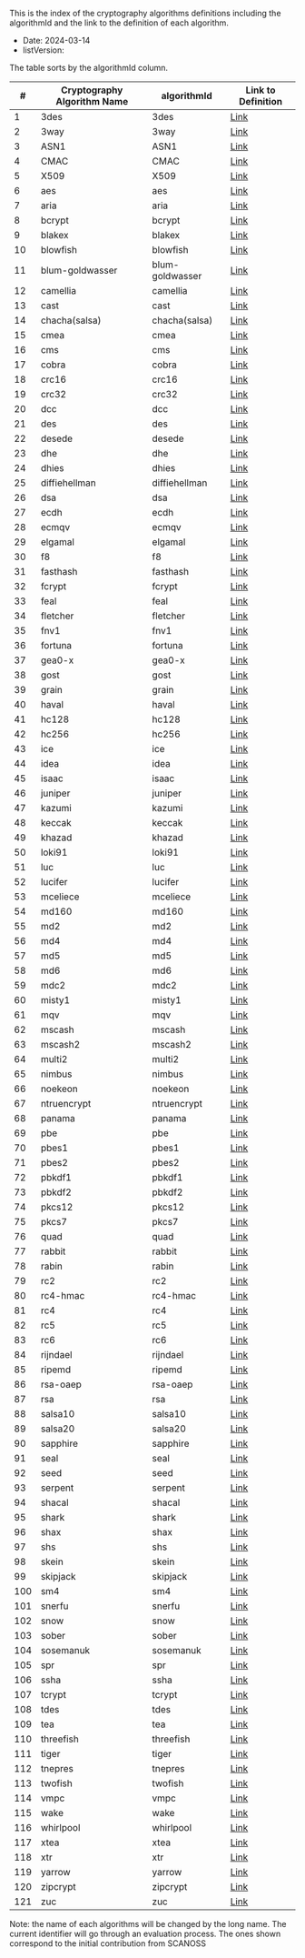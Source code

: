 <!--
SPDX-FileCopyrightText: 2024 2024 SCAN Open Source Software SL (scanoss.com)
SPDX-FileContributor: [Author Name(s)] <[Optional: Email Address(es)]>

SPDX-License-Identifier: CC0-1.0
-->

This is the index of the cryptography algorithms definitions including the algorithmId and the link to the definition of each algorithm.

* Date: 2024-03-14
* listVersion:

The table sorts by the algorithmId column.

| **#** | **Cryptography Algorithm Name** | **algorithmId** | **Link to Definition** |
|-------|--------------------------------|-----------------|------------------------|
| 1     | 3des| 3des            | [Link](https://github.com/scanoss/crypto_algorithms_open_dataset/blob/main/definitions_crypto_algorithms/list_definitions_crypto_algorithms/3des.yaml) |
| 2     | 3way | 3way            | [Link](https://github.com/scanoss/crypto_algorithms_open_dataset/blob/main/definitions_crypto_algorithms/list_definitions_crypto_algorithms/3way.yaml) |
| 3     | ASN1 | ASN1            | [Link](https://github.com/scanoss/crypto_algorithms_open_dataset/blob/main/definitions_crypto_algorithms/list_definitions_crypto_algorithms/ASN1.yaml) |
| 4     | CMAC | CMAC            | [Link](https://github.com/scanoss/crypto_algorithms_open_dataset/blob/main/definitions_crypto_algorithms/list_definitions_crypto_algorithms/CMAC.yaml) |
| 5     | X509 | X509            | [Link](https://github.com/scanoss/crypto_algorithms_open_dataset/blob/main/definitions_crypto_algorithms/list_definitions_crypto_algorithms/X509.yaml) |
| 6     | aes  | aes             | [Link](https://github.com/scanoss/crypto_algorithms_open_dataset/blob/main/definitions_crypto_algorithms/list_definitions_crypto_algorithms/aes.yaml) |
| 7     | aria | aria            | [Link](https://github.com/scanoss/crypto_algorithms_open_dataset/blob/main/definitions_crypto_algorithms/list_definitions_crypto_algorithms/aria.yaml) |
| 8     | bcrypt | bcrypt          | [Link](https://github.com/scanoss/crypto_algorithms_open_dataset/blob/main/definitions_crypto_algorithms/list_definitions_crypto_algorithms/bcrypt.yaml) |
| 9    | blakex | blakex          | [Link](https://github.com/scanoss/crypto_algorithms_open_dataset/blob/main/definitions_crypto_algorithms/list_definitions_crypto_algorithms/blakex.yaml) |
| 10    | blowfish | blowfish        | [Link](https://github.com/scanoss/crypto_algorithms_open_dataset/blob/main/definitions_crypto_algorithms/list_definitions_crypto_algorithms/blowfish.yaml) |
| 11    | blum-goldwasser | blum-goldwasser | [Link](https://github.com/scanoss/crypto_algorithms_open_dataset/blob/main/definitions_crypto_algorithms/list_definitions_crypto_algorithms/blum-goldwasser.yaml) |
| 12    | camellia | camellia        | [Link](https://github.com/scanoss/crypto_algorithms_open_dataset/blob/main/definitions_crypto_algorithms/list_definitions_crypto_algorithms/camellia.yaml) |
| 13    | cast | cast            | [Link](https://github.com/scanoss/crypto_algorithms_open_dataset/blob/main/definitions_crypto_algorithms/list_definitions_crypto_algorithms/cast.yaml) |
| 14    | chacha(salsa) | chacha(salsa)   | [Link](https://github.com/scanoss/crypto_algorithms_open_dataset/blob/main/definitions_crypto_algorithms-list_definitions_crypto_algorithms/chacha(salsa).yaml) |
| 15    | cmea | cmea            | [Link](https://github.com/scanoss/crypto_algorithms_open_dataset/blob/main/definitions_crypto_algorithms/list_definitions_crypto_algorithms/cmea.yaml) |
| 16    | cms     | cms          | [Link](https://github.com/scanoss/crypto_algorithms_open_dataset/blob/main/definitions_crypto_algorithms/list_definitions_crypto_algorithms/cms.yaml) |
| 17    | cobra | cobra           | [Link](https://github.com/scanoss/crypto_algorithms_open_dataset/blob/main/definitions_crypto_algorithms/list_definitions_crypto_algorithms/cobra.yaml) |
| 18    | crc16 | crc16           | [Link](https://github.com/scanoss/crypto_algorithms_open_dataset/blob/main/definitions_crypto_algorithms/list_definitions_crypto_algorithms/crc16.yaml) |
| 19    | crc32 | crc32           | [Link](https://github.com/scanoss/crypto_algorithms_open_dataset/blob/main/definitions_crypto_algorithms/list_definitions_crypto_algorithms/crc32.yaml) |
| 20    | dcc     | dcc     | [Link](https://github.com/scanoss/crypto_algorithms_open_dataset/blob/main/definitions_crypto_algorithms/list_definitions_crypto_algorithms/dcc.yaml) |
| 21    | des     | des     | [Link](https://github.com/scanoss/crypto_algorithms_open_dataset/blob/main/definitions_crypto_algorithms/list_definitions_crypto_algorithms/des.yaml) |
| 22    | desede | desede          | [Link](https://github.com/scanoss/crypto_algorithms_open_dataset/blob/main/definitions_crypto_algorithms/list_definitions_crypto_algorithms/desede.yaml) |
| 23    | dhe     | dhe     | [Link](https://github.com/scanoss/crypto_algorithms_open_dataset/blob/main/definitions_crypto_algorithms/list_definitions_crypto_algorithms/dhe.yaml) |
| 24    | dhies | dhies           | [Link](https://github.com/scanoss/crypto_algorithms_open_dataset/blob/main/definitions_crypto_algorithms/list_definitions_crypto_algorithms/dhies.yaml) |
| 25    | diffiehellman | diffiehellman  | [Link](https://github.com/scanoss/crypto_algorithms_open_dataset/blob/main/definitions_crypto_algorithms/list_definitions_crypto_algorithms/diffiehellman.yaml) |
| 26    | dsa     |dsa     | [Link](https://github.com/scanoss/crypto_algorithms_open_dataset/blob/main/definitions_crypto_algorithms/list_definitions_crypto_algorithms/dsa.yaml) |
| 27    | ecdh | ecdh            | [Link](https://github.com/scanoss/crypto_algorithms_open_dataset/blob/main/definitions_crypto_algorithms/list_definitions_crypto_algorithms/ecdh.yaml) |
| 28    | ecmqv | ecmqv           | [Link](https://github.com/scanoss/crypto_algorithms_open_dataset/blob/main/definitions_crypto_algorithms/list_definitions_crypto_algorithms/ecmqv.yaml) |
| 29    | elgamal | elgamal         | [Link](https://github.com/scanoss/crypto_algorithms_open_dataset/blob/main/definitions_crypto_algorithms/list_definitions_crypto_algorithms/elgamal.yaml) |
| 30    | f8    | f8    | [Link](https://github.com/scanoss/crypto_algorithms_open_dataset/blob/main/definitions_crypto_algorithms/list_definitions_crypto_algorithms/f8.yaml) |
| 31    | fasthash | fasthash        | [Link](https://github.com/scanoss/crypto_algorithms_open_dataset/blob/main/definitions_crypto_algorithms/list_definitions_crypto_algorithms/fasthash.yaml) |
| 32    | fcrypt | fcrypt          | [Link](https://github.com/scanoss/crypto_algorithms_open_dataset/blob/main/definitions_crypto_algorithms/list_definitions_crypto_algorithms/fcrypt.yaml) |
| 33    | feal | feal            | [Link](https://github.com/scanoss/crypto_algorithms_open_dataset/blob/main/definitions_crypto_algorithms/list_definitions_crypto_algorithms/feal.yaml) |
| 34    | fletcher | fletcher        | [Link](https://github.com/scanoss/crypto_algorithms_open_dataset/blob/main/definitions_crypto_algorithms/list_definitions_crypto_algorithms/fletcher.yaml) |
| 35    | fnv1 | fnv1            | [Link](https://github.com/scanoss/crypto_algorithms_open_dataset/blob/main/definitions_crypto_algorithms/list_definitions_crypto_algorithms/fnv1.yaml) |
| 36    | fortuna | fortuna         | [Link](https://github.com/scanoss/crypto_algorithms_open_dataset/blob/main/definitions_crypto_algorithms/list_definitions_crypto_algorithms/fortuna.yaml) |
| 37    | gea0-x | gea0-x          | [Link](https://github.com/scanoss/crypto_algorithms_open_dataset/blob/main/definitions_crypto_algorithms/list_definitions_crypto_algorithms/gea0-x.yaml) |
| 38    | gost | gost            | [Link](https://github.com/scanoss/crypto_algorithms_open_dataset/blob/main/definitions_crypto_algorithms/list_definitions_crypto_algorithms/gost.yaml) |
| 39    | grain | grain           | [Link](https://github.com/scanoss/crypto_algorithms_open_dataset/blob/main/definitions_crypto_algorithms/list_definitions_crypto_algorithms/grain.yaml) |
| 40    | haval | haval           | [Link](https://github.com/scanoss/crypto_algorithms_open_dataset/blob/main/definitions_crypto_algorithms/list_definitions_crypto_algorithms/haval.yaml) |
| 41    | hc128 | hc128           | [Link](https://github.com/scanoss/crypto_algorithms_open_dataset/blob/main/definitions_crypto_algorithms/list_definitions_crypto_algorithms/hc128.yaml) |
| 42    | hc256 | hc256           | [Link](https://github.com/scanoss/crypto_algorithms_open_dataset/blob/main/definitions_crypto_algorithms/list_definitions_crypto_algorithms/hc256.yaml) |
| 43    | ice   |ice   | [Link](https://github.com/scanoss/crypto_algorithms_open_dataset/blob/main/definitions_crypto_algorithms/list_definitions_crypto_algorithms/ice.yaml) |
| 44    | idea | idea            | [Link](https://github.com/scanoss/crypto_algorithms_open_dataset/blob/main/definitions_crypto_algorithms/list_definitions_crypto_algorithms/idea.yaml) |
| 45    | isaac | isaac           | [Link](https://github.com/scanoss/crypto_algorithms_open_dataset/blob/main/definitions_crypto_algorithms/list_definitions_crypto_algorithms/isaac.yaml) |
| 46    | juniper | juniper         | [Link](https://github.com/scanoss/crypto_algorithms_open_dataset/blob/main/definitions_crypto_algorithms/list_definitions_crypto_algorithms/juniper.yaml) |
| 47    | kazumi | kazumi          | [Link](https://github.com/scanoss/crypto_algorithms_open_dataset/blob/main/definitions_crypto_algorithms/list_definitions_crypto_algorithms/kazumi.yaml) |
| 48    | keccak | keccak          | [Link](https://github.com/scanoss/crypto_algorithms_open_dataset/blob/main/definitions_crypto_algorithms/list_definitions_crypto_algorithms/keccak.yaml) |
| 49    | khazad | khazad          | [Link](https://github.com/scanoss/crypto_algorithms_open_dataset/blob/main/definitions_crypto_algorithms/list_definitions_crypto_algorithms/khazad.yaml) |
| 50    | loki91 | loki91          | [Link](https://github.com/scanoss/crypto_algorithms_open_dataset/blob/main/definitions_crypto_algorithms/list_definitions_crypto_algorithms/loki91.yaml) |
| 51    | luc     |luc     | [Link](https://github.com/scanoss/crypto_algorithms_open_dataset/blob/main/definitions_crypto_algorithms/list_definitions_crypto_algorithms/luc.yaml) |
| 52    | lucifer | lucifer         | [Link](https://github.com/scanoss/crypto_algorithms_open_dataset/blob/main/definitions_crypto_algorithms/list_definitions_crypto_algorithms/lucifer.yaml) |
| 53    | mceliece | mceliece        | [Link](https://github.com/scanoss/crypto_algorithms_open_dataset/blob/main/definitions_crypto_algorithms/list_definitions_crypto_algorithms/mceliece.yaml) |
| 54    | md160 | md160           | [Link](https://github.com/scanoss/crypto_algorithms_open_dataset/blob/main/definitions_crypto_algorithms/list_definitions_crypto_algorithms/md160.yaml) |
| 55    | md2     | md2     | [Link](https://github.com/scanoss/crypto_algorithms_open_dataset/blob/main/definitions_crypto_algorithms/list_definitions_crypto_algorithms/md2.yaml) |
| 56    | md4     |md4     | [Link](https://github.com/scanoss/crypto_algorithms_open_dataset/blob/main/definitions_crypto_algorithms/list_definitions_crypto_algorithms/md4.yaml) |
| 57    | md5     |md5     | [Link](https://github.com/scanoss/crypto_algorithms_open_dataset/blob/main/definitions_crypto_algorithms/list_definitions_crypto_algorithms/md5.yaml) |
| 58    | md6     |md6     | [Link](https://github.com/scanoss/crypto_algorithms_open_dataset/blob/main/definitions_crypto_algorithms/list_definitions_crypto_algorithms/md6.yaml) |
| 59    | mdc2 | mdc2            | [Link](https://github.com/scanoss/crypto_algorithms_open_dataset/blob/main/definitions_crypto_algorithms/list_definitions_crypto_algorithms/mdc2.yaml) |
| 60    | misty1 | misty1          | [Link](https://github.com/scanoss/crypto_algorithms_open_dataset/blob/main/definitions_crypto_algorithms/list_definitions_crypto_algorithms/misty1.yaml) |
| 61    | mqv     |mqv     | [Link](https://github.com/scanoss/crypto_algorithms_open_dataset/blob/main/definitions_crypto_algorithms/list_definitions_crypto_algorithms/mqv.yaml) |
| 62    | mscash | mscash          | [Link](https://github.com/scanoss/crypto_algorithms_open_dataset/blob/main/definitions_crypto_algorithms/list_definitions_crypto_algorithms/mscash.yaml) |
| 63    | mscash2 | mscash2         | [Link](https://github.com/scanoss/crypto_algorithms_open_dataset/blob/main/definitions_crypto_algorithms/list_definitions_crypto_algorithms/mscash2.yaml) |
| 64    | multi2 | multi2          | [Link](https://github.com/scanoss/crypto_algorithms_open_dataset/blob/main/definitions_crypto_algorithms/list_definitions_crypto_algorithms/multi2.yaml) |
| 65    | nimbus | nimbus          | [Link](https://github.com/scanoss/crypto_algorithms_open_dataset/blob/main/definitions_crypto_algorithms/list_definitions_crypto_algorithms/nimbus.yaml) |
| 66    | noekeon | noekeon         | [Link](https://github.com/scanoss/crypto_algorithms_open_dataset/blob/main/definitions_crypto_algorithms/list_definitions_crypto_algorithms/noekeon.yaml) |
| 67    | ntruencrypt | ntruencrypt    | [Link](https://github.com/scanoss/crypto_algorithms_open_dataset/blob/main/definitions_crypto_algorithms/list_definitions_crypto_algorithms/ntruencrypt.yaml) |
| 68    | panama | panama          | [Link](https://github.com/scanoss/crypto_algorithms_open_dataset/blob/main/definitions_crypto_algorithms/list_definitions_crypto_algorithms/panama.yaml) |
| 69    | pbe   |pbe   | [Link](https://github.com/scanoss/crypto_algorithms_open_dataset/blob/main/definitions_crypto_algorithms/list_definitions_crypto_algorithms/pbe.yaml) |
| 70    | pbes1 | pbes1           | [Link](https://github.com/scanoss/crypto_algorithms_open_dataset/blob/main/definitions_crypto_algorithms/list_definitions_crypto_algorithms/pbes1.yaml) |
| 71    | pbes2 | pbes2           | [Link](https://github.com/scanoss/crypto_algorithms_open_dataset/blob/main/definitions_crypto_algorithms/list_definitions_crypto_algorithms/pbes2.yaml) |
| 72    | pbkdf1 | pbkdf1          | [Link](https://github.com/scanoss/crypto_algorithms_open_dataset/blob/main/definitions_crypto_algorithms/list_definitions_crypto_algorithms/pbkdf1.yaml) |
| 73    | pbkdf2 | pbkdf2          | [Link](https://github.com/scanoss/crypto_algorithms_open_dataset/blob/main/definitions_crypto_algorithms/list_definitions_crypto_algorithms/pbkdf2.yaml) |
| 74    | pkcs12 | pkcs12          | [Link](https://github.com/scanoss/crypto_algorithms_open_dataset/blob/main/definitions_crypto_algorithms/list_definitions_crypto_algorithms/pkcs12.yaml) |
| 75    | pkcs7 | pkcs7           | [Link](https://github.com/scanoss/crypto_algorithms_open_dataset/blob/main/definitions_crypto_algorithms/list_definitions_crypto_algorithms/pkcs7.yaml) |
| 76    | quad | quad            | [Link](https://github.com/scanoss/crypto_algorithms_open_dataset/blob/main/definitions_crypto_algorithms/list_definitions_crypto_algorithms/quad.yaml) |
| 77    | rabbit | rabbit          | [Link](https://github.com/scanoss/crypto_algorithms_open_dataset/blob/main/definitions_crypto_algorithms/list_definitions_crypto_algorithms/rabbit.yaml) |
| 78    | rabin | rabin           | [Link](https://github.com/scanoss/crypto_algorithms_open_dataset/blob/main/definitions_crypto_algorithms/list_definitions_crypto_algorithms/rabin.yaml) |
| 79    | rc2   | rc2   | [Link](https://github.com/scanoss/crypto_algorithms_open_dataset/blob/main/definitions_crypto_algorithms/list_definitions_crypto_algorithms/rc2.yaml) |
| 80    | rc4-hmac | rc4-hmac        | [Link](https://github.com/scanoss/crypto_algorithms_open_dataset/blob/main/definitions_crypto_algorithms/list_definitions_crypto_algorithms/rc4-hmac.yaml) |
| 81    | rc4 | rc4             | [Link](https://github.com/scanoss/crypto_algorithms_open_dataset/blob/main/definitions_crypto_algorithms/list_definitions_crypto_algorithms/rc4.yaml) |
| 82    | rc5 | rc5             | [Link](https://github.com/scanoss/crypto_algorithms_open_dataset/blob/main/definitions_crypto_algorithms/list_definitions_crypto_algorithms/rc5.yaml) |
| 83    | rc6 | rc6             | [Link](https://github.com/scanoss/crypto_algorithms_open_dataset/blob/main/definitions_crypto_algorithms/list_definitions_crypto_algorithms/rc6.yaml) |
| 84    | rijndael | rijndael        | [Link](https://github.com/scanoss/crypto_algorithms_open_dataset/blob/main/definitions_crypto_algorithms/list_definitions_crypto_algorithms/rijndael.yaml) |
| 85    | ripemd | ripemd          | [Link](https://github.com/scanoss/crypto_algorithms_open_dataset/blob/main/definitions_crypto_algorithms/list_definitions_crypto_algorithms/ripemd.yaml) |
| 86    | rsa-oaep | rsa-oaep        | [Link](https://github.com/scanoss/crypto_algorithms_open_dataset/blob/main/definitions_crypto_algorithms/list_definitions_crypto_algorithms/rsa-oaep.yaml) |
| 87    | rsa | rsa             | [Link](https://github.com/scanoss/crypto_algorithms_open_dataset/blob/main/definitions_crypto_algorithms/list_definitions_crypto_algorithms/rsa.yaml) |
| 88    | salsa10 | salsa10         | [Link](https://github.com/scanoss/crypto_algorithms_open_dataset/blob/main/definitions_crypto_algorithms/list_definitions_crypto_algorithms/salsa10.yaml) |
| 89    | salsa20 | salsa20         | [Link](https://github.com/scanoss/crypto_algorithms_open_dataset/blob/main/definitions_crypto_algorithms/list_definitions_crypto_algorithms/salsa20.yaml) |
| 90    | sapphire | sapphire        | [Link](https://github.com/scanoss/crypto_algorithms_open_dataset/blob/main/definitions_crypto_algorithms/list_definitions_crypto_algorithms/sapphire.yaml) |
| 91    | seal | seal            | [Link](https://github.com/scanoss/crypto_algorithms_open_dataset/blob/main/definitions_crypto_algorithms/list_definitions_crypto_algorithms/seal.yaml) |
| 92    | seed | seed            | [Link](https://github.com/scanoss/crypto_algorithms_open_dataset/blob/main/definitions_crypto_algorithms/list_definitions_crypto_algorithms/seed.yaml) |
| 93    | serpent | serpent         | [Link](https://github.com/scanoss/crypto_algorithms_open_dataset/blob/main/definitions_crypto_algorithms/list_definitions_crypto_algorithms/serpent.yaml) |
| 94    | shacal | shacal          | [Link](https://github.com/scanoss/crypto_algorithms_open_dataset/blob/main/definitions_crypto_algorithms/list_definitions_crypto_algorithms/shacal.yaml) |
| 95    | shark | shark           | [Link](https://github.com/scanoss/crypto_algorithms_open_dataset/blob/main/definitions_crypto_algorithms/list_definitions_crypto_algorithms/shark.yaml) |
| 96    | shax | shax           | [Link](https://github.com/scanoss/crypto_algorithms_open_dataset/blob/main/definitions_crypto_algorithms/list_definitions_crypto_algorithms/shax.yaml) |
| 97    | shs | shs           | [Link](https://github.com/scanoss/crypto_algorithms_open_dataset/blob/main/definitions_crypto_algorithms/list_definitions_crypto_algorithms/shs.yaml) |
| 98    | skein | skein           | [Link](https://github.com/scanoss/crypto_algorithms_open_dataset/blob/main/definitions_crypto_algorithms/list_definitions_crypto_algorithms/skein.yaml) |
| 99    | skipjack | skipjack        | [Link](https://github.com/scanoss/crypto_algorithms_open_dataset/blob/main/definitions_crypto_algorithms/list_definitions_crypto_algorithms/skipjack.yaml) |
| 100   | sm4     | sm4     | [Link](https://github.com/scanoss/crypto_algorithms_open_dataset/blob/main/definitions_crypto_algorithms/list_definitions_crypto_algorithms/sm4.yaml) |
| 101   | snerfu     | snerfu     | [Link](https://github.com/scanoss/crypto_algorithms_open_dataset/blob/main/definitions_crypto_algorithms/list_definitions_crypto_algorithms/snerfu.yaml) |
| 102   | snow     | snow     | [Link](https://github.com/scanoss/crypto_algorithms_open_dataset/blob/main/definitions_crypto_algorithms/list_definitions_crypto_algorithms/snow.yaml) |
| 103   | sober     | sober     | [Link](https://github.com/scanoss/crypto_algorithms_open_dataset/blob/main/definitions_crypto_algorithms/list_definitions_crypto_algorithms/sober.yaml) |
| 104   | sosemanuk | sosemanuk       | [Link](https://github.com/scanoss/crypto_algorithms_open_dataset/blob/main/definitions_crypto_algorithms/list_definitions_crypto_algorithms/sosemanuk.yaml) |
| 105   | spr | spr         | [Link](https://github.com/scanoss/crypto_algorithms_open_dataset/blob/main/definitions_crypto_algorithms/list_definitions_crypto_algorithms/spr.yaml) |
| 106   | ssha | ssha          | [Link](https://github.com/scanoss/crypto_algorithms_open_dataset/blob/main/definitions_crypto_algorithms/list_definitions_crypto_algorithms/ssha.yaml) |
| 107   | tcrypt | tcrypt          | [Link](https://github.com/scanoss/crypto_algorithms_open_dataset/blob/main/definitions_crypto_algorithms/list_definitions_crypto_algorithms/tcrypt.yaml) |
| 108   | tdes | tdes        | [Link](https://github.com/scanoss/crypto_algorithms_open_dataset/blob/main/definitions_crypto_algorithms/list_definitions_crypto_algorithms/tdes.yaml) |
| 109   | tea     | tea     | [Link](https://github.com/scanoss/crypto_algorithms_open_dataset/blob/main/definitions_crypto_algorithms/list_definitions_crypto_algorithms/tea.yaml) |
| 110   | threefish | threefish       | [Link](https://github.com/scanoss/crypto_algorithms_open_dataset/blob/main/definitions_crypto_algorithms/list_definitions_crypto_algorithms/threefish.yaml) |
| 111   | tiger | tiger           | [Link](https://github.com/scanoss/crypto_algorithms_open_dataset/blob/main/definitions_crypto_algorithms/list_definitions_crypto_algorithms/tiger.yaml) |
| 112   | tnepres | tnepres       | [Link](https://github.com/scanoss/crypto_algorithms_open_dataset/blob/main/definitions_crypto_algorithms/list_definitions_crypto_algorithms/tnepres.yaml) |
| 113   | twofish | twofish         | [Link](https://github.com/scanoss/crypto_algorithms_open_dataset/blob/main/definitions_crypto_algorithms/list_definitions_crypto_algorithms/twofish.yaml) |
| 114   | vmpc    | vmpc    | [Link](https://github.com/scanoss/crypto_algorithms_open_dataset/blob/main/definitions_crypto_algorithms/list_definitions_crypto_algorithms/vmpc.yaml) |
| 115   | wake    | wake    | [Link](https://github.com/scanoss/crypto_algorithms_open_dataset/blob/main/definitions_crypto_algorithms/list_definitions_crypto_algorithms/wake.yaml) |
| 116   | whirlpool | whirlpool       | [Link](https://github.com/scanoss/crypto_algorithms_open_dataset/blob/main/definitions_crypto_algorithms/list_definitions_crypto_algorithms/whirlpool.yaml) |
| 117   | xtea | xtea         | [Link](https://github.com/scanoss/crypto_algorithms_open_dataset/blob/main/definitions_crypto_algorithms/list_definitions_crypto_algorithms/xtea.yaml) |
| 118   | xtr | xtr         | [Link](https://github.com/scanoss/crypto_algorithms_open_dataset/blob/main/definitions_crypto_algorithms/list_definitions_crypto_algorithms/xtr.yaml) |
| 119   | yarrow | yarrow         | [Link](https://github.com/scanoss/crypto_algorithms_open_dataset/blob/main/definitions_crypto_algorithms/list_definitions_crypto_algorithms/yarrow.yaml) |
| 120   | zipcrypt | zipcrypt        | [Link](https://github.com/scanoss/crypto_algorithms_open_dataset/blob/main/definitions_crypto_algorithms/list_definitions_crypto_algorithms/zipcrypt.yaml) |
| 121   | zuc | zuc             | [Link](https://github.com/scanoss/crypto_algorithms_open_dataset/blob/main/definitions_crypto_algorithms/list_definitions_crypto_algorithms/zuc.yaml) |

Note: the name of each algorithms will be changed by the long name. The current identifier will go through an evaluation process. The ones shown correspond to the initial contribution from SCANOSS
